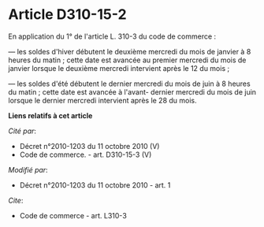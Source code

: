 # Article D310-15-2

En application du 1° de l'article L. 310-3 du code de commerce : 

― les soldes d'hiver débutent le deuxième mercredi du mois de janvier à 8 heures du matin ; cette date est avancée au premier
mercredi du mois de janvier lorsque le deuxième mercredi intervient après le 12 du mois ; 

― les soldes d'été débutent le dernier mercredi du mois de juin à 8 heures du matin ; cette date est avancée à l'avant-
dernier mercredi du mois de juin lorsque le dernier mercredi intervient après le 28 du mois.

**Liens relatifs à cet article**

_Cité par_:

  - Décret n°2010-1203 du 11 octobre 2010 (V)
  - Code de commerce. - art. D310-15-3 (V)

_Modifié par_:

  - Décret n°2010-1203 du 11 octobre 2010 - art. 1

_Cite_:

  - Code de commerce - art. L310-3
